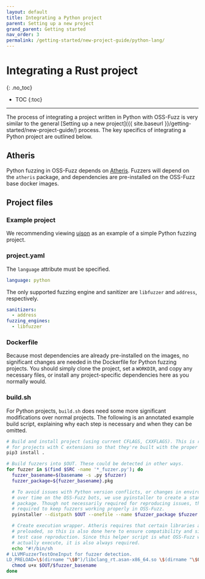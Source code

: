 ```yaml
---
layout: default
title: Integrating a Python project
parent: Setting up a new project
grand_parent: Getting started
nav_order: 3
permalink: /getting-started/new-project-guide/python-lang/
---
```


# Integrating a Rust project
{: .no_toc}

- TOC
{:toc}
---


The process of integrating a project written in Python with OSS-Fuzz is very
similar to the general
[Setting up a new project]({{ site.baseurl }}/getting-started/new-project-guide/)
process. The key specifics of integrating a Python project are outlined below.

## Atheris

Python fuzzing in OSS-Fuzz depends on
[Atheris](https://github.com/google/atheris). Fuzzers will depend on the
`atheris` package, and dependencies are pre-installed on the OSS-Fuzz base
docker images.

## Project files

### Example project

We recommending viewing [ujson](https://github.com/google/oss-fuzz/tree/master/projects/ujson) as an
example of a simple Python fuzzing project.

### project.yaml

The `language` attribute must be specified.

```yaml
language: python
```

The only supported fuzzing engine and sanitizer are `libfuzzer` and `address`,
respectively.

```yaml
sanitizers:
  - address
fuzzing_engines:
  - libfuzzer
```

### Dockerfile

Because most dependencies are already pre-installed on the images, no
significant changes are needed in the Dockerfile for Python fuzzing projects.
You should simply clone the project, set a `WORKDIR`, and copy any necessary
files, or install any project-specific dependencies here as you normally would.

### build.sh

For Python projects, `build.sh` does need some more significant modifications
over normal projects. The following is an annotated example build script,
explaining why each step is necessary and when they can be omitted.

```sh
# Build and install project (using current CFLAGS, CXXFLAGS). This is required
# for projects with C extensions so that they're built with the proper flags.
pip3 install .

# Build fuzzers into $OUT. These could be detected in other ways.
for fuzzer in $(find $SRC -name '*_fuzzer.py'); do
  fuzzer_basename=$(basename -s .py $fuzzer)
  fuzzer_package=${fuzzer_basename}.pkg

  # To avoid issues with Python version conflicts, or changes in environment
  # over time on the OSS-Fuzz bots, we use pyinstaller to create a standalone
  # package. Though not necessarily required for reproducing issues, this is
  # required to keep fuzzers working properly in OSS-Fuzz.
  pyinstaller --distpath $OUT --onefile --name $fuzzer_package $fuzzer

  # Create execution wrapper. Atheris requires that certain libraries are
  # preloaded, so this is also done here to ensure compatibility and simplify
  # test case reproduction. Since this helper script is what OSS-Fuzz will
  # actually execute, it is also always required.
  echo "#!/bin/sh
# LLVMFuzzerTestOneInput for fuzzer detection.
LD_PRELOAD=\$(dirname "\$0")/libclang_rt.asan-x86_64.so \$(dirname "\$0")/$fuzzer_package \$@" > $OUT/$fuzzer_basename
  chmod u+x $OUT/$fuzzer_basename
done
```

